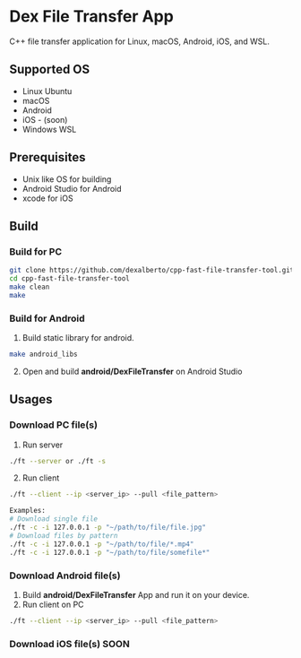 # Dex File Transfer App
C++ file transfer application for Linux, macOS, Android, iOS, and WSL.

## Supported OS
* Linux Ubuntu
* macOS
* Android
* iOS - (soon)
* Windows WSL

## Prerequisites
* Unix like OS for building
* Android Studio for Android
* xcode for iOS

## Build
### Build for PC
```bash
git clone https://github.com/dexalberto/cpp-fast-file-transfer-tool.git
cd cpp-fast-file-transfer-tool
make clean
make
```
### Build for Android
1. Build static library for android. 
```bash
make android_libs
```
2. Open and build **android/DexFileTransfer** on Android Studio

## Usages
### Download PC file(s)
1. Run server
```bash
./ft --server or ./ft -s
```
2. Run client
```bash
./ft --client --ip <server_ip> --pull <file_pattern>

Examples:
# Download single file
./ft -c -i 127.0.0.1 -p "~/path/to/file/file.jpg"
# Download files by pattern
./ft -c -i 127.0.0.1 -p "~/path/to/file/*.mp4"
./ft -c -i 127.0.0.1 -p "~/path/to/file/somefile*"
```
### Download Android file(s)
1. Build **android/DexFileTransfer** App and run it on your device.
2. Run client on PC

```bash
./ft --client --ip <server_ip> --pull <file_pattern>
```
### Download iOS file(s) SOON
